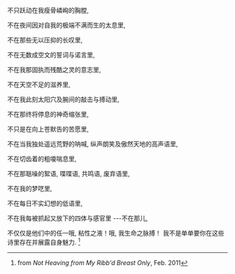 不只跃动在我瘦骨嶙峋的胸膛,

不在夜间因对自我的极端不满而生的太息里,

不在那些无以压抑的长叹里,

不在无数成空文的誓词与诺言里,

不在我那固执而残酷之灵的意志里,

不在天空不足的滋养里,

不在我此刻太阳穴及腕间的敲击与搏动里,

不在那终将停息的神奇缩张里,

不只是在向上苍默告的苦愿里,

不在当我独处遥远荒野的呐喊, 纵声朗笑及傲然天地的高声语里,

不在切齿着的粗嗄喘息里,

不在那聒噪的絮语, 喋喋语, 共鸣语, 废弃语里,

不在我的梦呓里,

不在每日不实幻想的低语里,

不在我每被抓起又放下的四体与感官里
                                ---不在那儿,

不仅仅是他们中的任一哦, 粘性之液！哦, 我生命之脉搏！
我不是单单要你在这些诗里存在并展露自身魅力. [^1]

[^1]: from _Not Heaving from My Ribb'd Breast Only_, Feb. 2011
